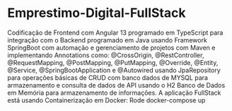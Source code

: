 # Emprestimo-Digital-FullStack

Codificação de Frontend com Angular 13 programado em TypeScript para integração com o Backend programado em Java usando Framework SpringBoot com automação e gerenciamento de projetos com Maven e implementando Annotations como:
@CrossOrigin, @RestController, @RequestMapping, @PostMapping, @PutMapping, @Override, @Entity, @Service, @SpringBootApplication e @Autowired usando JpaRepository para operações básicas de CRUD com banco dados de MYSQL para armazenamento e consulta de dados de API usando
o H2 Banco de Dados em Memória para armazenamento de informações.
A aplicação FullStack está usando Containerização em Docker:
 Rode docker-compose up

